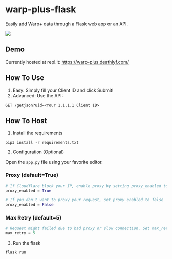 # warp-plus-flask
Easily add Warp+ data through a Flask web app or an API. 

![](https://raw.githubusercontent.com/deathlyface/warp-plus-flask/master/images/screenshot.png)

## Demo
Currently hosted at repl.it: https://warp-plus.deathlyf.com/

## How To Use
1) Easy: Simply fill your Client ID and click Submit!
2) Advanced: Use the API: 
```http
GET /getjson?uid=<Your 1.1.1.1 Client ID>
```

## How To Host
1. Install the requirements

```
pip3 install -r requirements.txt
```

2. Configuration (Optional)

Open the `app.py` file using your favorite editor.

### Proxy (default=True)
```python
# If Cloudflare block your IP, enable proxy by setting proxy_enabled to true
proxy_enabled = True

# If you don't want to proxy your request, set proxy_enabled to false
proxy_enabled = False
```

### Max Retry (default=5)
```python
# Request might failed due to bad proxy or slow connection. Set max_retry to retry the request if it fails.
max_retry = 5
```

3. Run the flask
```
flask run
```
